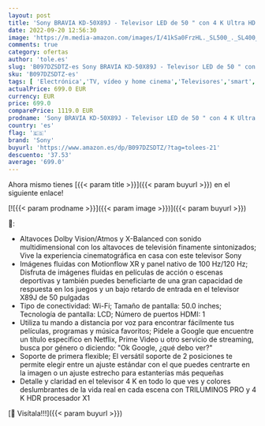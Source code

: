 ```yaml
---
layout: post
title: 'Sony BRAVIA KD-50X89J - Televisor LED de 50 " con 4 K Ultra HD  UHD   Alto rango dinámico  HDR  y Smart TV con Google TV  modelo 2021 '
date: 2022-09-20 12:56:30
image: 'https://m.media-amazon.com/images/I/41kSa0FrzHL._SL500_._SL400_.jpg'
comments: true
category: ofertas
author: 'tole.es'
slug: 'B097DZSDTZ-es Sony BRAVIA KD-50X89J - Televisor LED de 50 " con 4 K...'
sku: 'B097DZSDTZ-es'
tags: [ 'Electrónica','TV, vídeo y home cinema','Televisores','smart','sony','televisor','tv','🇪🇸', ]
actualPrice: 699.0 EUR
currency: EUR
price: 699.0
comparePrice: 1119.0 EUR
prodname: 'Sony BRAVIA KD-50X89J - Televisor LED de 50 " con 4 K Ultra HD  UHD   Alto rango dinámico  HDR  y Smart TV con Google TV  modelo 2021 '
country: 'es'
flag: '🇪🇸'
brand: 'Sony'
buyurl: 'https://www.amazon.es/dp/B097DZSDTZ/?tag=tolees-21'
descuento: '37.53'
average: '699.0'
---
```


Ahora mismo tienes [{{< param title >}}]({{< param buyurl >}}) en el siguiente enlace!

[![{{< param prodname >}}]({{< param image >}})]({{< param buyurl >}})

🔎:

- Altavoces Dolby Vision/Atmos y X-Balanced con sonido multidimensional con los altavoces de televisión finamente sintonizados; Vive la experiencia cinematográfica en casa con este televisor Sony
- Imágenes fluidas con Motionflow XR y panel nativo de 100 Hz/120 Hz; Disfruta de imágenes fluidas en películas de acción o escenas deportivas y también puedes beneficiarte de una gran capacidad de respuesta en los juegos y un bajo retardo de entrada en el televisor X89J de 50 pulgadas
- Tipo de conectividad: Wi-Fi; Tamaño de pantalla: 50.0 inches; Tecnología de pantalla: LCD; Número de puertos HDMI: 1
- Utiliza tu mando a distancia por voz para encontrar fácilmente tus películas, programas y música favoritos; Pídele a Google que encuentre un título específico en Netflix, Prime Video u otro servicio de streaming, busca por género o diciendo: "Ok Google, ¿qué debo ver?"
- Soporte de primera flexible; El versátil soporte de 2 posiciones te permite elegir entre un ajuste estándar con el que puedes centrarte en la imagen o un ajuste estrecho para estanterías más pequeñas
- Detalle y claridad en el televisor 4 K en todo lo que ves y colores deslumbrantes de la vida real en cada escena con TRILUMINOS PRO y 4 K HDR procesador X1

[🛒 Visítala!!!]({{< param buyurl >}})
